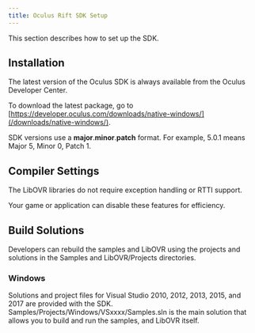 ```yaml
---
title: Oculus Rift SDK Setup
---
```


This section describes how to set up the SDK.

## Installation

The latest version of the Oculus SDK is always available from the Oculus Developer Center.

To download the latest package, go to [https://developer.oculus.com/downloads/native-windows/](/downloads/native-windows/).

SDK versions use a **major**.**minor**.**patch** format. For example, 5.0.1 means Major 5, Minor 0, Patch 1.

## Compiler Settings

The LibOVR libraries do not require exception handling or RTTI support. 

Your game or application can disable these features for efficiency.

## Build Solutions

Developers can rebuild the samples and LibOVR using the projects and solutions in the Samples and LibOVR/Projects directories.

### Windows

Solutions and project files for Visual Studio 2010, 2012, 2013, 2015, and 2017 are provided with the SDK. Samples/Projects/Windows/VSxxxx/Samples.sln is the main solution that allows you to build and run the samples, and LibOVR itself.
